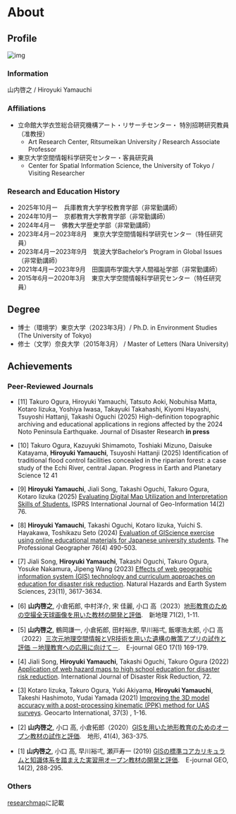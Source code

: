 # About

## Profile

![img](./img/yama.png)

### Information
山内啓之 / Hiroyuki Yamauchi

### Affiliations
- 立命館大学衣笠総合研究機構アート・リサーチセンター・ 特別招聘研究教員（准教授）
	- Art Research Center, Ritsumeikan University / Research Associate Professor
- 東京大学空間情報科学研究センター・客員研究員
	-  Center for Spatial Information Science, the University of Tokyo / Visiting Researcher
  
### Research and Education History
- 2025年10月ー　兵庫教育大学学校教育学部（非常勤講師）
- 2024年10月ー　京都教育大学教育学部（非常勤講師）
- 2024年4月ー　佛教大学歴史学部（非常勤講師）
- 2023年4月ー2023年8月　東京大学空間情報科学研究センター（特任研究員）
- 2023年4月ー2023年9月　筑波大学Bachelor’s Program in Global Issues（非常勤講師）
- 2021年4月ー2023年9月　田園調布学園大学人間福祉学部（非常勤講師）
- 2015年6月ー2020年3月　東京大学空間情報科学研究センター（特任研究員）

## Degree
- 博士（環境学）東京大学（2023年3月）/ Ph.D. in Environment Studies (The University of Tokyo)
- 修士（文学）奈良大学（2015年3月） / Master of Letters (Nara University)

## Achievements

### Peer-Reviewed Journals

- [11] Takuro Ogura, Hiroyuki Yamauchi, Tatsuto Aoki, Nobuhisa Matta, Kotaro Iizuka, Yoshiya Iwasa, Takayuki Takahashi, Kiyomi Hayashi, Tsuyoshi Hattanji, Takashi Oguchi (2025) High-definition topographic archiving and educational applications in regions affected by the 2024 Noto Peninsula Earthquake. Journal of Disaster Research **in press**

- [10] Takuro Ogura, Kazuyuki Shimamoto, Toshiaki Mizuno, Daisuke Katayama, **Hiroyuki Yamauchi**, Tsuyoshi Hattanji (2025) Identification of traditional flood control facilities concealed in the riparian forest: a case study of the Echi River, central Japan. Progress in Earth and Planetary Science 12 41
- [9] **Hiroyuki Yamauchi**, Jiali Song, Takashi Oguchi, Takuro Ogura, Kotaro Iizuka (2025) [Evaluating Digital Map Utilization and Interpretation Skills of Students.](https://www.mdpi.com/2220-9964/14/2/76) ISPRS International Journal of Geo-Information 14(2) 76.
- [8] **Hiroyuki Yamauchi**, Takashi Oguchi, Kotaro Iizuka, Yuichi S. Hayakawa, Toshikazu Seto (2024) [Evaluation of GIScience exercise using online educational materials for Japanese university students](https://www.tandfonline.com/doi/full/10.1080/00330124.2024.2341062). The Professional Geographer 76(4) 490-503.
- [7] Jiali Song, **Hiroyuki Yamauchi**, Takashi Oguchi, Takuro Ogura, Yosuke Nakamura, Jipeng Wang (2023) [Effects of web geographic information system (GIS) technology and curriculum approaches on education for disaster risk reduction](https://egusphere.copernicus.org/preprints/2023/egusphere-2023-1036/). Natural Hazards and Earth System Sciences, 23(11), 3617-3634.
- [6] **山内啓之**, 小倉拓郎, 中村洋介, 宋 佳麗, 小口 高（2023）[地形教育のための空撮全天球画像を用いた教材の開発と評価](https://www.jstage.jst.go.jp/article/newgeo/71/2/71_1/_article/-char/ja).　新地理 71(2), 1-11.
- [5] **山内啓之**, 鶴岡謙一, 小倉拓郎, 田村裕彦, 早川裕弌, 飯塚浩太郎, 小口 高（2022）[三次元地理空間情報とVR技術を用いた遺構の散策アプリの試作と評価 －地理教育への応用に向けて－](https://www.jstage.jst.go.jp/article/ejgeo/17/1/17_169/_article/-char/ja/).　E-journal GEO 17(1) 169-179.
- [4] Jiali Song, **Hiroyuki Yamauchi**, Takashi Oguchi, Takuro Ogura (2022) [Application of web hazard maps to high school education for disaster risk reduction](https://www.sciencedirect.com/science/article/abs/pii/S2212420922000851). 
International Journal of Disaster Risk Reduction, 72.
- [3]  Kotaro Iizuka, Takuro Ogura, Yuki Akiyama, **Hiroyuki Yamauchi**, Takeshi Hashimoto, Yudai Yamada (2021) [Improving the 3D model accuracy with a post-processing kinematic (PPK) method for UAS surveys](https://www.tandfonline.com/doi/abs/10.1080/10106049.2021.1882004). Geocarto International, 37(3) , 1-16.
- [2] **山内啓之**, 小口 高, 小倉拓郎（2020）[GISを用いた地形教育のためのオープン教材の試作と評価](https://www.jstage.jst.go.jp/article/tjgu/41/4/41_363/_article/-char/ja/).　地形, 41(4), 363-375.
 
- [1] **山内啓之**, 小口 高, 早川裕弌, 瀬戸寿一 (2019) [GISの標準コアカリキュラムと知識体系を踏まえた実習用オープン教材の開発と評価](https://www.jstage.jst.go.jp/article/ejgeo/14/2/14_288/_article/-char/ja/).　E-journal GEO, 14(2), 288-295.

### Others
[researchmap](https://researchmap.jp/hyamauchi)に記載

